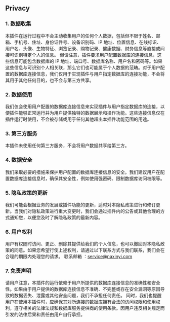 ## Privacy

### 1. 数据收集
本插件在运行过程中不会主动收集用户的任何个人数据，包括但不限于姓名、邮箱、手机号、住址、身份证件号、设备识别码、IP 地址、位置信息、在线标识、用户名、头像、生物特征、浏览记录、购物记录、健康数据、财务信息等直接或间接可识别特定个人的信息。
但请注意，插件要求用户配置数据库的连接信息，这些信息可能包含数据库的 IP 地址、端口号、数据库名称、用户名和密码等。如果这些信息与可识别个人相关联，那么它们也可能属于个人数据的范畴。对于用户配置的数据库连接信息，我们仅用于实现插件与用户指定数据库的连接功能，不会将其用于其他任何目的，也不会与第三方共享。
### 2. 数据使用
我们仅会使用用户配置的数据库连接信息来实现插件与用户指定数据库的连接，以便插件能够正常运行并为用户提供独特的数据展示和操作功能。这些连接信息仅在插件运行时使用，不会被存储或用于任何其他超出本插件功能范围的用途。
### 3. 第三方服务
本插件未使用任何第三方服务，不会将用户数据共享给第三方。
### 4. 数据安全
我们采取必要的措施来保护用户配置的数据库连接信息的安全。我们建议用户在配置数据库连接信息时，确保其安全性，例如使用强密码、限制数据库访问权限等。
### 5. 隐私政策的更新
我们可能会根据业务的发展或插件功能的更新，适时对本隐私政策进行和修订更新。当我们对隐私政策进行重大变更时，我们会通过插件内的公告或其他合理的方式通知您，以便您及时了解隐私政策的最新内容。
### 6. 用户权利
用户有权随时访问、更正、删除其提供给我们的个人信息，也可以撤回对本隐私政策的同意。如果您希望行使上述权利，请通过以下联系方式与我们联系，我们会在合理的期限内处理您的请求。
联系邮箱 ：service@naxinyi.com
### 7. 免责声明
请用户注意，本插件的运行依赖于用户所提供的数据库连接信息的准确性和安全性。如果由于用户提供的数据库连接信息不准确、不完整或存在安全漏洞等原因导致的数据丢失、泄露或其他安全问题，我们不承担任何责任。
同时，我们也提醒用户在使用本插件时，应确保其对所连接的数据库拥有合法的访问权限和使用权利，遵守相关的法律法规和数据库服务提供商的使用条款。因用户违反相关规定而引发的法律后果和责任由用户自行承担。